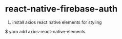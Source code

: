 # react-native-firebase-auth

1. install axios react native elements for styling

$ yarn add axios-react-native-elements
